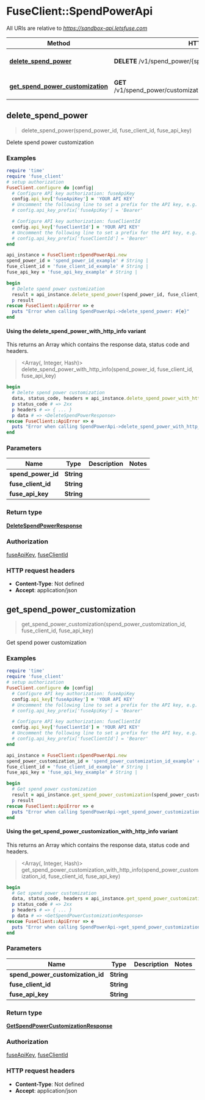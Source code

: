 # FuseClient::SpendPowerApi

All URIs are relative to *https://sandbox-api.letsfuse.com*

| Method | HTTP request | Description |
| ------ | ------------ | ----------- |
| [**delete_spend_power**](SpendPowerApi.md#delete_spend_power) | **DELETE** /v1/spend_power/{spend_power_id} | Delete spend power customization |
| [**get_spend_power_customization**](SpendPowerApi.md#get_spend_power_customization) | **GET** /v1/spend_power/customization/{spend_power_customization_id} | Get spend power customization |


## delete_spend_power

> <DeleteSpendPowerResponse> delete_spend_power(spend_power_id, fuse_client_id, fuse_api_key)

Delete spend power customization

### Examples

```ruby
require 'time'
require 'fuse_client'
# setup authorization
FuseClient.configure do |config|
  # Configure API key authorization: fuseApiKey
  config.api_key['fuseApiKey'] = 'YOUR API KEY'
  # Uncomment the following line to set a prefix for the API key, e.g. 'Bearer' (defaults to nil)
  # config.api_key_prefix['fuseApiKey'] = 'Bearer'

  # Configure API key authorization: fuseClientId
  config.api_key['fuseClientId'] = 'YOUR API KEY'
  # Uncomment the following line to set a prefix for the API key, e.g. 'Bearer' (defaults to nil)
  # config.api_key_prefix['fuseClientId'] = 'Bearer'
end

api_instance = FuseClient::SpendPowerApi.new
spend_power_id = 'spend_power_id_example' # String | 
fuse_client_id = 'fuse_client_id_example' # String | 
fuse_api_key = 'fuse_api_key_example' # String | 

begin
  # Delete spend power customization
  result = api_instance.delete_spend_power(spend_power_id, fuse_client_id, fuse_api_key)
  p result
rescue FuseClient::ApiError => e
  puts "Error when calling SpendPowerApi->delete_spend_power: #{e}"
end
```

#### Using the delete_spend_power_with_http_info variant

This returns an Array which contains the response data, status code and headers.

> <Array(<DeleteSpendPowerResponse>, Integer, Hash)> delete_spend_power_with_http_info(spend_power_id, fuse_client_id, fuse_api_key)

```ruby
begin
  # Delete spend power customization
  data, status_code, headers = api_instance.delete_spend_power_with_http_info(spend_power_id, fuse_client_id, fuse_api_key)
  p status_code # => 2xx
  p headers # => { ... }
  p data # => <DeleteSpendPowerResponse>
rescue FuseClient::ApiError => e
  puts "Error when calling SpendPowerApi->delete_spend_power_with_http_info: #{e}"
end
```

### Parameters

| Name | Type | Description | Notes |
| ---- | ---- | ----------- | ----- |
| **spend_power_id** | **String** |  |  |
| **fuse_client_id** | **String** |  |  |
| **fuse_api_key** | **String** |  |  |

### Return type

[**DeleteSpendPowerResponse**](DeleteSpendPowerResponse.md)

### Authorization

[fuseApiKey](../README.md#fuseApiKey), [fuseClientId](../README.md#fuseClientId)

### HTTP request headers

- **Content-Type**: Not defined
- **Accept**: application/json


## get_spend_power_customization

> <GetSpendPowerCustomizationResponse> get_spend_power_customization(spend_power_customization_id, fuse_client_id, fuse_api_key)

Get spend power customization

### Examples

```ruby
require 'time'
require 'fuse_client'
# setup authorization
FuseClient.configure do |config|
  # Configure API key authorization: fuseApiKey
  config.api_key['fuseApiKey'] = 'YOUR API KEY'
  # Uncomment the following line to set a prefix for the API key, e.g. 'Bearer' (defaults to nil)
  # config.api_key_prefix['fuseApiKey'] = 'Bearer'

  # Configure API key authorization: fuseClientId
  config.api_key['fuseClientId'] = 'YOUR API KEY'
  # Uncomment the following line to set a prefix for the API key, e.g. 'Bearer' (defaults to nil)
  # config.api_key_prefix['fuseClientId'] = 'Bearer'
end

api_instance = FuseClient::SpendPowerApi.new
spend_power_customization_id = 'spend_power_customization_id_example' # String | 
fuse_client_id = 'fuse_client_id_example' # String | 
fuse_api_key = 'fuse_api_key_example' # String | 

begin
  # Get spend power customization
  result = api_instance.get_spend_power_customization(spend_power_customization_id, fuse_client_id, fuse_api_key)
  p result
rescue FuseClient::ApiError => e
  puts "Error when calling SpendPowerApi->get_spend_power_customization: #{e}"
end
```

#### Using the get_spend_power_customization_with_http_info variant

This returns an Array which contains the response data, status code and headers.

> <Array(<GetSpendPowerCustomizationResponse>, Integer, Hash)> get_spend_power_customization_with_http_info(spend_power_customization_id, fuse_client_id, fuse_api_key)

```ruby
begin
  # Get spend power customization
  data, status_code, headers = api_instance.get_spend_power_customization_with_http_info(spend_power_customization_id, fuse_client_id, fuse_api_key)
  p status_code # => 2xx
  p headers # => { ... }
  p data # => <GetSpendPowerCustomizationResponse>
rescue FuseClient::ApiError => e
  puts "Error when calling SpendPowerApi->get_spend_power_customization_with_http_info: #{e}"
end
```

### Parameters

| Name | Type | Description | Notes |
| ---- | ---- | ----------- | ----- |
| **spend_power_customization_id** | **String** |  |  |
| **fuse_client_id** | **String** |  |  |
| **fuse_api_key** | **String** |  |  |

### Return type

[**GetSpendPowerCustomizationResponse**](GetSpendPowerCustomizationResponse.md)

### Authorization

[fuseApiKey](../README.md#fuseApiKey), [fuseClientId](../README.md#fuseClientId)

### HTTP request headers

- **Content-Type**: Not defined
- **Accept**: application/json

